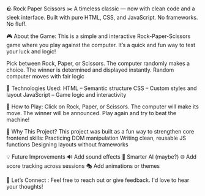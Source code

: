 🪨 Rock Paper Scissors ✂️ 
A timeless classic — now with clean code and a sleek interface.
Built with pure HTML, CSS, and JavaScript. No frameworks. No fluff.


🎮 About the Game:
This is a simple and interactive Rock-Paper-Scissors game where you play against the computer. It’s a quick and fun way to test your luck and logic!

Pick between Rock, Paper, or Scissors.
The computer randomly makes a choice.
The winner is determined and displayed instantly.
Random computer moves with fair logic

🚀 Technologies Used:
HTML – Semantic structure
CSS – Custom styles and layout
JavaScript – Game logic and interactivity

🧩 How to Play:
Click on Rock, Paper, or Scissors.
The computer will make its move.
The winner will be announced.
Play again and try to beat the machine!



🧠 Why This Project?
This project was built as a fun way to strengthen core frontend skills:
Practicing DOM manipulation
Writing clean, reusable JS functions
Designing layouts without frameworks


💡 Future Improvements
🔊 Add sound effects
🧠 Smarter AI (maybe?)
🌐 Add score tracking across sessions
🎭 Add animations or themes


🙌 Let’s Connect :
Feel free to reach out or give feedback. I'd love to hear your thoughts!

